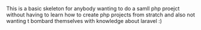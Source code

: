 This is a basic skeleton for anybody wanting to do a samll php proejct without having to learn how to create php projects from stratch and also not wanting t bombard themselves with knowledge about laravel :)
